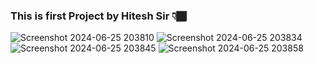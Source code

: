 ### This is first Project by Hitesh Sir 👇🏾

![Screenshot 2024-06-25 203810](https://github.com/Manoharyadav7080/JavaScript_With_Hitesh_Sir..../assets/113102874/c41c3965-25c0-4558-90ce-2c7d39e2309f)
![Screenshot 2024-06-25 203834](https://github.com/Manoharyadav7080/JavaScript_With_Hitesh_Sir..../assets/113102874/08ca0bb0-ad5f-4977-888b-949464c79684)
![Screenshot 2024-06-25 203845](https://github.com/Manoharyadav7080/JavaScript_With_Hitesh_Sir..../assets/113102874/e4be6af7-fd77-4424-abca-d331cb7b54a7)
![Screenshot 2024-06-25 203858](https://github.com/Manoharyadav7080/JavaScript_With_Hitesh_Sir..../assets/113102874/301079d7-f12c-4a2e-8e3c-f30a5cf6d88b)
